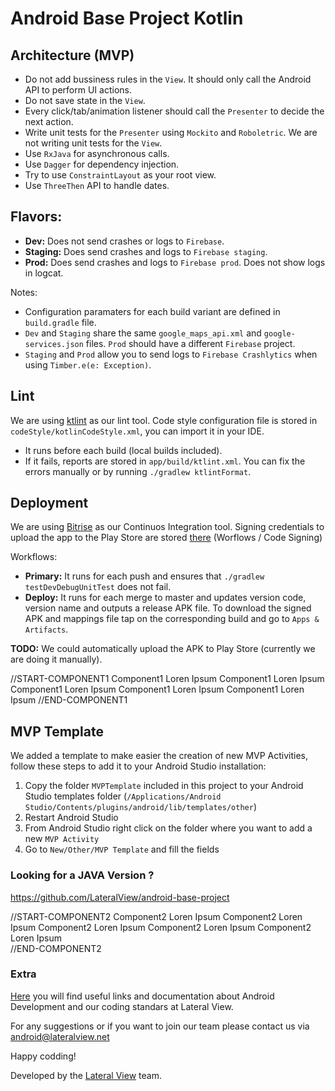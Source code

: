 # Android Base Project Kotlin

## Architecture (MVP)

- Do not add bussiness rules in the `View`. It should only call the Android API to perform UI actions.
- Do not save state in the `View`.
- Every click/tab/animation listener should call the `Presenter` to decide the next action.
- Write unit tests for the `Presenter` using `Mockito` and `Roboletric`. We are not writing unit tests for the `View`.
- Use `RxJava` for asynchronous calls.
- Use `Dagger` for dependency injection.
- Try to use `ConstraintLayout` as your root view.
- Use `ThreeThen` API to handle dates.

## Flavors:

- **Dev:** Does not send crashes or logs to `Firebase`.
- **Staging:** Does send crashes and logs to `Firebase staging`.
- **Prod:** Does send crashes and logs to `Firebase prod`.  Does not show logs in logcat.

Notes:
- Configuration paramaters for each build variant are defined in `build.gradle` file.
- `Dev` and `Staging` share the same `google_maps_api.xml` and `google-services.json` files. `Prod` should have a different `Firebase` project.
- `Staging` and `Prod` allow you to send logs to `Firebase Crashlytics` when using `Timber.e(e: Exception)`.

## Lint

We are using [ktlint](https://github.com/shyiko/ktlint) as our lint tool.
Code style configuration file is stored in `codeStyle/kotlinCodeStyle.xml`, you can import it in your IDE.

- It runs before each build (local builds included).
- If it fails, reports are stored in `app/build/ktlint.xml`. You can fix the errors manually or by running `./gradlew ktlintFormat`.

## Deployment

We are using [Bitrise](https://app.bitrise.io/app/8d3a8f31eedbb9da#/builds) as our Continuos Integration tool.
Signing credentials to upload the app to the Play Store are stored [there](https://app.bitrise.io/app/8d3a8f31eedbb9da#/workflow) (Worflows / Code Signing)

Workflows:
- **Primary:** It runs for each push and ensures that `./gradlew testDevDebugUnitTest` does not fail.
- **Deploy:** It runs for each merge to master and updates version code, version name and outputs a release APK file. To download the signed APK and mappings file tap on the corresponding build and go to `Apps & Artifacts`.

**TODO:** We could automatically upload the APK to Play Store (currently we are doing it manually).

//START-COMPONENT1
Component1 Loren Ipsum Component1 Loren Ipsum Component1 Loren Ipsum Component1 Loren Ipsum Component1 Loren Ipsum 
//END-COMPONENT1

## MVP Template

We added a template to make easier the creation of new MVP Activities, follow these steps to add it to your Android Studio installation:
1. Copy the folder `MVPTemplate` included in this project to your Android Studio templates folder (`/Applications/Android Studio/Contents/plugins/android/lib/templates/other`)
2. Restart Android Studio
3. From Android Studio right click on the folder where you want to add a new `MVP Activity`
4. Go to `New/Other/MVP Template` and fill the fields

### Looking for a JAVA Version ?
https://github.com/LateralView/android-base-project

//START-COMPONENT2
Component2 Loren Ipsum Component2 Loren Ipsum Component2 Loren Ipsum Component2 Loren Ipsum Component2 Loren Ipsum  
//END-COMPONENT2

### Extra

[Here](https://github.com/LateralView/android-base-project/wiki) you will find useful links and documentation about Android Development and our coding standars at Lateral View.

For any suggestions or if you want to join our team please contact us via [android@lateralview.net](mailto:android@lateralview.net)

Happy codding!

Developed by the [Lateral View](https://lateralview.co) team.




